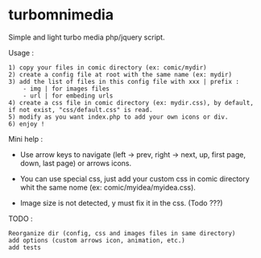 # turbomnimedia

Simple and light turbo media php/jquery script.


Usage :

	1) copy your files in comic directory (ex: comic/mydir)
	2) create a config file at root with the same name (ex: mydir)
	3) add the list of files in this config file with xxx | prefix :
		- img | for images files
		- url | for embeding urls
	4) create a css file in comic directory (ex: mydir.css), by default, if not exist, "css/default.css" is read.
	5) modify as you want index.php to add your own icons or div.
	6) enjoy !


Mini help :

- Use arrow keys to navigate (left -> prev, right -> next, up, first page, down, last page) or arrows icons.

- You can use special css, just add your custom css in comic directory whit the same nome (ex: comic/myidea/myidea.css). 

- Image size is not detected, y must fix it in the css. (Todo ???)

TODO :

	Reorganize dir (config, css and images files in same directory)
	add options (custom arrows icon, animation, etc.)
	add tests



	

